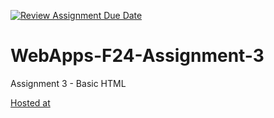 [![Review Assignment Due Date](https://classroom.github.com/assets/deadline-readme-button-22041afd0340ce965d47ae6ef1cefeee28c7c493a6346c4f15d667ab976d596c.svg)](https://classroom.github.com/a/wPLY8jB2)
# WebApps-F24-Assignment-3
Assignment 3 - Basic HTML


[Hosted at](https://44-563-webapps-f24.github.io/44563-webapps-f24-assignment3-final-roshini-n/)

